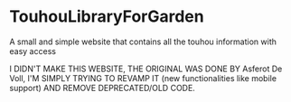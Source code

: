# TouhouLibraryForGarden
A small and simple website that contains all the touhou information with easy access

I DIDN'T MAKE THIS WEBSITE, THE ORIGINAL WAS DONE BY Asferot De Voll, I'M SIMPLY TRYING TO REVAMP IT (new functionalities like mobile support) AND REMOVE DEPRECATED/OLD CODE.
